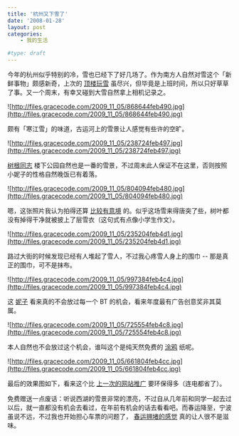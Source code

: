 ```yaml
---
title: '杭州又下雪了'
date: '2008-01-28'
layout: post
categories:
    - 我的生活

#type: draft
---
```


今年的杭州似乎特别的冷，雪也已经下了好几场了。作为南方人自然对雪这个「新鲜事物」颇感新奇，上次的 [顶楼玩雪]({{site.urls}}/posts/665/) 虽尽兴，但毕竟是上班时间，所以只好草草了事。又一个周末，有幸又碰到大雪自然拿上相机记录之。

![http://files.gracecode.com/2009_11_05/868644feb490.jpg](http://files.gracecode.com/2009_11_05/868644feb490.jpg)

颇有「寒江雪」的味道，古运河上的雪景让人感觉有些许的空旷。

![http://files.gracecode.com/2009_11_05/238724feb497.jpg](http://files.gracecode.com/2009_11_05/238724feb497.jpg)

 [树根同志]({{site.urls}}/posts/290/) 楼下公园自然也是一番的雪景，不过周末此人保证不在这里，否则按照小妮子的性格自然晚饭已有着落。

![http://files.gracecode.com/2009_11_05/804094feb480.jpg](http://files.gracecode.com/2009_11_05/804094feb480.jpg)

嗯，这张照片我认为拍得还算 [比较有意境]({{site.urls}}/posts/652/) 的。似乎这场雪来得唐突了些，树叶都没有掉得干净就被披上了层雪衣（这句式有点像小学生作文）。

![http://files.gracecode.com/2009_11_05/235204feb4d1.jpg](http://files.gracecode.com/2009_11_05/235204feb4d1.jpg)

路过大街的时候发现已经有人堆起了雪人，不过我心疼雪人身上的围巾 -- 那是真正的围巾，可不是抹布。

![http://files.gracecode.com/2009_11_05/997384feb4c4.jpg](http://files.gracecode.com/2009_11_05/997384feb4c4.jpg)

这 [妮子](http://www.yiyitoo.com) 看来真的不会放过每一个 BT 的机会，看来年度最有广告创意奖非其莫属。

![http://files.gracecode.com/2009_11_05/725554feb4c8.jpg](http://files.gracecode.com/2009_11_05/725554feb4c8.jpg)

本人自然也不会放过这个机会，谁叫这个是纯天然免费的 [涂鸦]({{site.urls}}/posts/170/) 纸呢。

![http://files.gracecode.com/2009_11_05/661804feb4cc.jpg](http://files.gracecode.com/2009_11_05/661804feb4cc.jpg)

最后的效果图如下，看来这个比 [上一次的网站推广]({{site.urls}}/posts/287/) 要环保得多（连电都省了）。

免费赠送一点废话：听说西湖的雪景非常的漂亮，不过自从几年前和同学一起去过以后，就一直都没有机会去看过，在年前有机会的话去看看吧。而春运降至，宁波虽说不远，不过我也开始担心车票的问题了， [春运拥堵的感觉](http://www.kakug.com/blog/archives/361) 真的让人很不是滋味。
